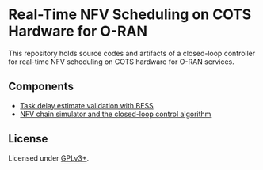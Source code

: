 # Real-Time NFV Scheduling on COTS Hardware for O-RAN

This repository holds source codes and artifacts of a closed-loop controller for real-time NFV scheduling on COTS hardware for O-RAN services.

## Components

- [Task delay estimate validation with BESS](./measurements/task_delay_estimate)
- [NFV chain simulator and the closed-loop control algorithm](./simulator)


## License

Licensed under [GPLv3+](./LICENSE).
